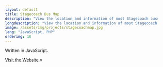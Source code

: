 ```yaml
---
layout: default
title: Stagecoach Bus Map
description: "View the location and information of most Stagecoach busses in the UK"
longdescription: "View the location and information of most Stagecoach busses in the UK"
image: /assets/img/projects/stagecoachmap.jpg
lang: "JavaScript, PHP"
ordering: 10
---
```


Written in <i class="fab fa-js-square" aria-hidden="true"></i> JavaScript.

<a href="/stagecoachbusmap" class="button">
    <i class="fas fa-globe fa-fw" aria-hidden="true"></i> Visit the Website <span class="moving-icon" aria-hidden="true">&raquo;</span>
</a>